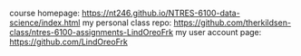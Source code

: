 course homepage: https://nt246.github.io/NTRES-6100-data-science/index.html
my personal class repo: https://github.com/therkildsen-class/ntres-6100-assignments-LindOreoFrk
my user account page: https://github.com/LindOreoFrk
